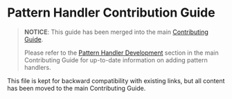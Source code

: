# Pattern Handler Contribution Guide

> **NOTICE**: This guide has been merged into the main [Contributing Guide](./development/contributing-guide.md).
> 
> Please refer to the [Pattern Handler Development](./development/contributing-guide.md#pattern-handler-development) section in the main Contributing Guide for up-to-date information on adding pattern handlers.

This file is kept for backward compatibility with existing links, but all content has been moved to the main Contributing Guide. 